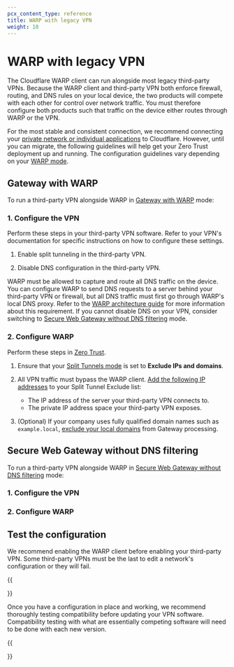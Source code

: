 ```yaml
---
pcx_content_type: reference
title: WARP with legacy VPN
weight: 10
---
```


# WARP with legacy VPN

The Cloudflare WARP client can run alongside most legacy third-party VPNs. Because the WARP client and third-party VPN both enforce firewall, routing, and DNS rules on your local device, the two products will compete with each other for control over network traffic. You must therefore configure both products such that traffic on the device either routes through WARP or the VPN.

For the most stable and consistent connection, we recommend connecting your [private network or individual applications](/cloudflare-one/connections/connect-networks/private-net/) to Cloudflare.  However, until you can migrate, the following guidelines will help get your Zero Trust deployment up and running. The configuration guidelines vary depending on your [WARP mode](/cloudflare-one/connections/connect-devices/warp/configure-warp/warp-modes/).

## Gateway with WARP

To run a third-party VPN alongside WARP in [Gateway with WARP](/cloudflare-one/connections/connect-devices/warp/configure-warp/warp-modes/#gateway-with-warp-default) mode:

### 1. Configure the VPN

Perform these steps in your third-party VPN software. Refer to your VPN's documentation for specific instructions on how to configure these settings.

1. Enable split tunneling in the third-party VPN.

2. Disable DNS configuration in the third-party VPN.

WARP must be allowed to capture and route all DNS traffic on the device. You can configure WARP to send DNS requests to a server behind your third-party VPN or firewall, but all DNS traffic must first go through WARP's local DNS proxy. Refer to the [WARP architecture guide](/connections/connect-devices/warp/configure-warp/route-traffic/warp-architecture/) for more information about this requirement. If you cannot disable DNS on your VPN, consider switching to [Secure Web Gateway without DNS filtering](#secure-web-gateway-without-dns-filtering) mode.

### 2. Configure WARP

Perform these steps in [Zero Trust](https://one.dash.cloudflare.com/).

1. Ensure that your [Split Tunnels mode](/cloudflare-one/connections/connect-devices/warp/configure-warp/route-traffic/split-tunnels/#change-split-tunnels-mode) is set to **Exclude IPs and domains**.
2. All VPN traffic must bypass the WARP client. [Add the following IP addresses](/cloudflare-one/connections/connect-devices/warp/configure-warp/route-traffic/split-tunnels/#add-a-route) to your Split Tunnel Exclude list:

    * The IP address of the server your third-party VPN connects to.
    * The private IP address space your third-party VPN exposes.

3. (Optional) If your company uses fully qualified domain names such as `example.local`, [exclude your local domains](/cloudflare-one/connections/connect-devices/warp/configure-warp/route-traffic/local-domains/) from Gateway processing.

## Secure Web Gateway without DNS filtering

To run a third-party VPN alongside WARP in [Secure Web Gateway without DNS filtering](/cloudflare-one/connections/connect-devices/warp/configure-warp/warp-modes/#secure-web-gateway-without-dns-filtering) mode:

### 1. Configure the VPN

### 2. Configure WARP

## Test the configuration

We recommend enabling the WARP client before enabling your third-party VPN. Some third-party VPNs must be the last to edit a network's configuration or they will fail.



{{<Aside type="note" header="Test before updates">}}

Once you have a configuration in place and working, we recommend thoroughly testing compatibility before updating your VPN software. Compatibility testing with what are essentially competing software will need to be done with each new version.

{{</Aside>}}
